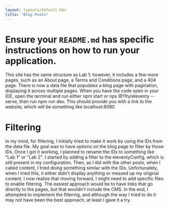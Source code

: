 ```yaml
---
layout: layouts/default.hbs
title: "Blog Posts"
---
```

# Ensure your `README.md` has specific instructions on how to run your application.

This site has the same structure as Lab 1; however, it includes a few more pages, such as an About page, a Terms and Conditions page, and a 404 page. There is now a data file that populates a blog page with pagination, displaying it across multiple pages. When you have the code open in your IDE, open the terminal and run either npm start or npx @11ty/eleventy --serve, then run npm run dev. This should provide you with a link to the website, which will be something like localhost:8080

# Filtering

In my mind, for filtering, I initially tried to make it work by using the IDs from the data file. My goal was to have options on the blog page to filter by those IDs. Once I got it working, I planned to rename the IDs to something like "Lab 1" or "Lab 2". I started by adding a filter to the eleventyConfig, which is still present in my configuration. Then, as I did with the other posts, when I called content, I tried doing something similar with the IDs. Unfortunately, when I tried this, it either didn’t display anything or messed up my original content. I now realize that moving forward, I might need to add specific files to enable filtering. The easiest approach would be to have links that go directly to the pages, but that wouldn't include the CMS. In the end, I attempted to implement the filtering, and although the way I tried to do it may not have been the best approach, at least I gave it a try.
